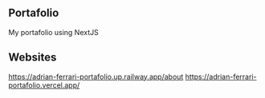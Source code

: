## Portafolio
My portafolio using NextJS

##  Websites
https://adrian-ferrari-portafolio.up.railway.app/about
https://adrian-ferrari-portafolio.vercel.app/
